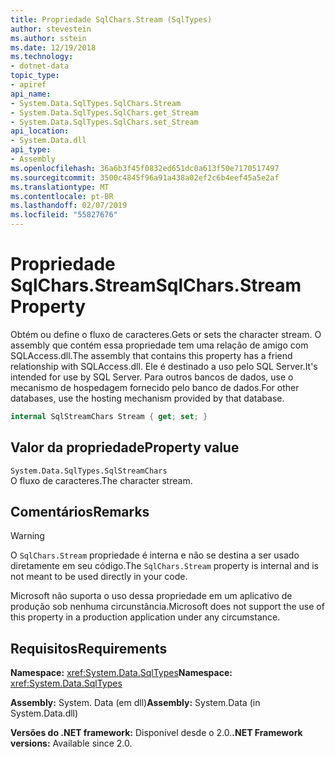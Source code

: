 ```yaml
---
title: Propriedade SqlChars.Stream (SqlTypes)
author: stevestein
ms.author: sstein
ms.date: 12/19/2018
ms.technology:
- dotnet-data
topic_type:
- apiref
api_name:
- System.Data.SqlTypes.SqlChars.Stream
- System.Data.SqlTypes.SqlChars.get_Stream
- System.Data.SqlTypes.SqlChars.set_Stream
api_location:
- System.Data.dll
api_type:
- Assembly
ms.openlocfilehash: 36a6b3f45f0832ed651dc0a613f50e7170517497
ms.sourcegitcommit: 3500c4845f96a91a438a02ef2c6b4eef45a5e2af
ms.translationtype: MT
ms.contentlocale: pt-BR
ms.lasthandoff: 02/07/2019
ms.locfileid: "55827676"
---
```

# <a name="sqlcharsstream-property"></a><span data-ttu-id="aeae7-102">Propriedade SqlChars.Stream</span><span class="sxs-lookup"><span data-stu-id="aeae7-102">SqlChars.Stream Property</span></span>

<span data-ttu-id="aeae7-103">Obtém ou define o fluxo de caracteres.</span><span class="sxs-lookup"><span data-stu-id="aeae7-103">Gets or sets the character stream.</span></span> <span data-ttu-id="aeae7-104">O assembly que contém essa propriedade tem uma relação de amigo com SQLAccess.dll.</span><span class="sxs-lookup"><span data-stu-id="aeae7-104">The assembly that contains this property has a friend relationship with SQLAccess.dll.</span></span> <span data-ttu-id="aeae7-105">Ele é destinado a uso pelo SQL Server.</span><span class="sxs-lookup"><span data-stu-id="aeae7-105">It's intended for use by SQL Server.</span></span> <span data-ttu-id="aeae7-106">Para outros bancos de dados, use o mecanismo de hospedagem fornecido pelo banco de dados.</span><span class="sxs-lookup"><span data-stu-id="aeae7-106">For other databases, use the hosting mechanism provided by that database.</span></span>

```csharp
internal SqlStreamChars Stream { get; set; }
```

## <a name="property-value"></a><span data-ttu-id="aeae7-107">Valor da propriedade</span><span class="sxs-lookup"><span data-stu-id="aeae7-107">Property value</span></span>

`System.Data.SqlTypes.SqlStreamChars`\
<span data-ttu-id="aeae7-108">O fluxo de caracteres.</span><span class="sxs-lookup"><span data-stu-id="aeae7-108">The character stream.</span></span>

## <a name="remarks"></a><span data-ttu-id="aeae7-109">Comentários</span><span class="sxs-lookup"><span data-stu-id="aeae7-109">Remarks</span></span>

> [!WARNING]
> <span data-ttu-id="aeae7-110">O `SqlChars.Stream` propriedade é interna e não se destina a ser usado diretamente em seu código.</span><span class="sxs-lookup"><span data-stu-id="aeae7-110">The `SqlChars.Stream` property is internal and is not meant to be used directly in your code.</span></span>
>
> <span data-ttu-id="aeae7-111">Microsoft não suporta o uso dessa propriedade em um aplicativo de produção sob nenhuma circunstância.</span><span class="sxs-lookup"><span data-stu-id="aeae7-111">Microsoft does not support the use of this property in a production application under any circumstance.</span></span>

## <a name="requirements"></a><span data-ttu-id="aeae7-112">Requisitos</span><span class="sxs-lookup"><span data-stu-id="aeae7-112">Requirements</span></span>

<span data-ttu-id="aeae7-113">**Namespace:** <xref:System.Data.SqlTypes></span><span class="sxs-lookup"><span data-stu-id="aeae7-113">**Namespace:** <xref:System.Data.SqlTypes></span></span>

<span data-ttu-id="aeae7-114">**Assembly:** System. Data (em dll)</span><span class="sxs-lookup"><span data-stu-id="aeae7-114">**Assembly:** System.Data (in System.Data.dll)</span></span>

<span data-ttu-id="aeae7-115">**Versões do .NET framework:** Disponível desde o 2.0.</span><span class="sxs-lookup"><span data-stu-id="aeae7-115">**.NET Framework versions:** Available since 2.0.</span></span>